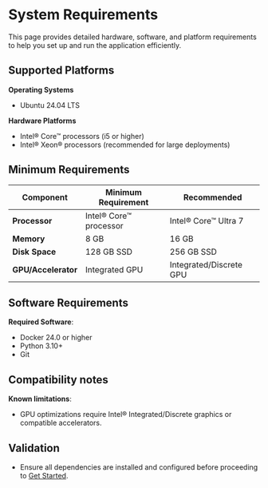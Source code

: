 # System Requirements

This page provides detailed hardware, software, and platform requirements to help you set up and run the application efficiently.

## Supported Platforms
<!--
**Guidelines**:
- Include supported operating systems, versions, and platform-specific notes.
-->
**Operating Systems**
- Ubuntu 24.04 LTS 

**Hardware Platforms**
- Intel® Core™ processors (i5 or higher)
- Intel® Xeon® processors (recommended for large deployments)

## Minimum Requirements
| **Component**      | **Minimum Requirement**   | **Recommended**         |
|---------------------|---------------------------|--------------------------|
| **Processor**       | Intel® Core™ processor   | Intel® Core™ Ultra 7    |
| **Memory**          | 8 GB                     | 16 GB                   |
| **Disk Space**      | 128 GB SSD               | 256 GB SSD              |
| **GPU/Accelerator** | Integrated GPU           | Integrated/Discrete GPU  |

## Software Requirements

**Required Software**:
- Docker 24.0 or higher 
- Python 3.10+
- Git

## Compatibility notes

**Known limitations**:
- GPU optimizations require Intel® Integrated/Discrete graphics or compatible accelerators.

## Validation
- Ensure all dependencies are installed and configured before proceeding to [Get Started](./get-started.md).
